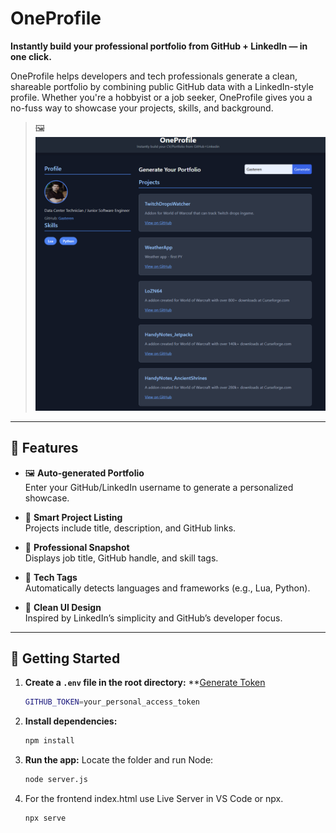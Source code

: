 # OneProfile

**Instantly build your professional portfolio from GitHub + LinkedIn — in one click.**

OneProfile helps developers and tech professionals generate a clean, shareable portfolio by combining public GitHub data with a LinkedIn-style profile. Whether you're a hobbyist or a job seeker, OneProfile gives you a no-fuss way to showcase your projects, skills, and background.

> 🖼️ ![screenshot](index.png)

---

## 🔧 Features

- 🖼️ **Auto-generated Portfolio**  
  Enter your GitHub/LinkedIn username to generate a personalized showcase.

- 🧠 **Smart Project Listing**  
  Projects include title, description, and GitHub links.

- 💼 **Professional Snapshot**  
  Displays job title, GitHub handle, and skill tags.

- 🧩 **Tech Tags**  
  Automatically detects languages and frameworks (e.g., Lua, Python).

- 🔗 **Clean UI Design**  
  Inspired by LinkedIn’s simplicity and GitHub’s developer focus.

---

## 🚀 Getting Started

1. **Create a `.env` file in the root directory:** **[Generate Token](https://github.com/settings/tokens)
   ```bash
   GITHUB_TOKEN=your_personal_access_token
   ```
2. **Install dependencies:**
   ```bash
   npm install
   ```
3. **Run the app:**
Locate the folder and run Node:
   ```bash
   node server.js
   ```
4. For the frontend index.html use Live Server in VS Code or npx.
   ```bash
   npx serve
   ```
